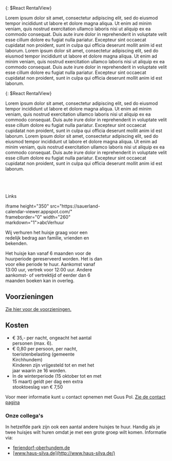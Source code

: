
<style type="text/css" markdown="1">
.leftCol {
	float: left;
	display: block;
	width: 30%;
	min-width: 250px;
	margin-right: 25px;
	margin-top: 40px;
	
}

.rightCol {
	float: left;
	display: block;
	width: 60%;
	margin-right: 25px;
}
ul.price-list {
	 margin-left: 10px;
	 padding: 0 0 0 12px;
}
</style>


{: $React RentalView}


Lorem ipsum dolor sit amet, consectetur adipiscing elit, sed do eiusmod tempor incididunt ut labore et dolore magna aliqua. Ut enim ad minim veniam, quis nostrud exercitation ullamco laboris nisi ut aliquip ex ea commodo consequat. Duis aute irure dolor in reprehenderit in voluptate velit esse cillum dolore eu fugiat nulla pariatur. Excepteur sint occaecat cupidatat non proident, sunt in culpa qui officia deserunt mollit anim id est laborum.
Lorem ipsum dolor sit amet, consectetur adipiscing elit, sed do eiusmod tempor incididunt ut labore et dolore magna aliqua. Ut enim ad minim veniam, quis nostrud exercitation ullamco laboris nisi ut aliquip ex ea commodo consequat. Duis aute irure dolor in reprehenderit in voluptate velit esse cillum dolore eu fugiat nulla pariatur. Excepteur sint occaecat cupidatat non proident, sunt in culpa qui officia deserunt mollit anim id est laborum.


<p style="clear:both;" />


{: $React RentalView}


Lorem ipsum dolor sit amet, consectetur adipiscing elit, sed do eiusmod tempor incididunt ut labore et dolore magna aliqua. Ut enim ad minim veniam, quis nostrud exercitation ullamco laboris nisi ut aliquip ex ea commodo consequat. Duis aute irure dolor in reprehenderit in voluptate velit esse cillum dolore eu fugiat nulla pariatur. Excepteur sint occaecat cupidatat non proident, sunt in culpa qui officia deserunt mollit anim id est laborum.
Lorem ipsum dolor sit amet, consectetur adipiscing elit, sed do eiusmod tempor incididunt ut labore et dolore magna aliqua. Ut enim ad minim veniam, quis nostrud exercitation ullamco laboris nisi ut aliquip ex ea commodo consequat. Duis aute irure dolor in reprehenderit in voluptate velit esse cillum dolore eu fugiat nulla pariatur. Excepteur sint occaecat cupidatat non proident, sunt in culpa qui officia deserunt mollit anim id est laborum.

<p style="clear:both;" />


<div class="leftCol">

Links
</div>

<div class="rightCol">
    iframe height="350" src="https://sauerland-calendar-viewer.appspot.com/" frameborder="0" width="260" markdown="1">abc</iframe
    <h2>Verhuur</h2>
    <p>
    Wij verhuren het huisje graag voor een redelijk bedrag aan familie, vrienden en bekenden.
    </p>
    <p>
    Het huisje kan vanaf 6 maanden voor de huurperiode gereserveerd worden.
    Het is dan voor elke periode te huur. Aankomst vanaf 13:00 uur, vertrek voor 12:00 uur.  
    Andere aankomst- of vertrektijd of eerder dan 6 maanden boeken kan in overleg.
    </p>
    <h2>Voorzieningen</h2>
    <p>
        <a href="./het-huisje#voorzieningen">Zie hier voor de voorzieningen.</a>
    </p>
    <div>
        <h2>Kosten</h2>
        <ul class="price-list">
            <li>€ 35,- per nacht, ongeacht het aantal personen (max. 6).</li>
            <li>€ 0,80 per persoon, per nacht, toeristenbelasting (gemeente Kirchhundem)<br>
            Kinderen zijn vrijgesteld tot en met het jaar waarin ze 16 worden.</li>
            <li>In de winterperiode (15 oktober tot en met 15 maart) geldt per dag een extra stooktoeslag van € 7,50</li>
        </ul>
    </div>
</div>


<p style="clear:both;" />


Voor meer informatie kunt u contact opnemen met Guus Pol. [Zie de contact pagina](./contact#top)


### Onze collega's

In hetzelfde park zijn ook een aantal andere huisjes te huur. Handig als je twee huisjes wilt huren omdat je met een grote groep wilt komen. Informatie via:

* [feriendorf-oberhundem.de](http://feriendorf-oberhundem.de/)
* [www.haus-silva.de](http://www.haus-silva.de/)



